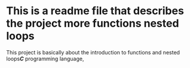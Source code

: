 # This is a readme file that describes the project more functions nested loops
This project is basically about the introduction to functions and nested loops***C*** programming language,
